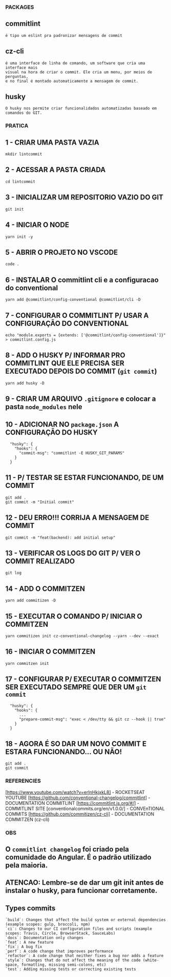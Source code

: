 ### PACKAGES

  ## commitlint
    é tipo um eslint pra padronizar mensagens de commit

  ## cz-cli
    é uma interface de linha de comando, um software que cria uma interface mais
    visual na hora de criar o commit. Ele cria um menu, por meios de perguntas, 
    e no final é montado automaticamente a mensagem de commit.

  ## husky
    O husky nos permite criar funcionalidados automatizadas baseado em comandos do GIT.


### PRATICA

  ## 1   - CRIAR UMA PASTA VAZIA
    mkdir lintcommit
  ## 2   - ACESSAR A PASTA CRIADA
    cd lintcommit
  ## 3   - INICIALIZAR UM REPOSITORIO VAZIO DO GIT
    git init
  ## 4   - INICIAR O NODE
    yarn init -y
  ## 5   - ABRIR O PROJETO NO VSCODE
    code .
  ## 6   - INSTALAR O commitlint cli e a configuracao do conventional
    yarn add @commitlint/config-conventional @commitlint/cli -D
  ## 7   - CONFIGURAR O COMMITLINT P/ USAR A CONFIGURAÇÃO DO CONVENTIONAL 
    echo "module.exports = {extends: ['@commitlint/config-conventional']}" > commitlint.config.js
  ## 8   - ADD O HUSKY P/ INFORMAR PRO COMMITLINT QUE ELE PRECISA SER EXECUTADO DEPOIS DO COMMIT (`git commit`)
    yarn add husky -D
  ## 9   - CRIAR UM ARQUIVO `.gitignore` e colocar a pasta `node_modules` nele
  ## 10  - ADICIONAR NO `package.json` A CONFIGURAÇÃO DO HUSKY
      "husky": {
        "hooks": {
          "commit-msg": "commitlint -E HUSKY_GIT_PARAMS"
        }
      }
  ## 11  - P/ TESTAR SE ESTAR FUNCIONANDO, DE UM COMMIT
    git add .
    git commit -m "Initial commit"
  ## 12  - DEU ERRO!!! CORRIJA A MENSAGEM DE COMMIT
    git commit -m "feat(backend): add initial setup"
  ## 13  - VERIFICAR OS LOGS DO GIT P/ VER O COMMIT REALIZADO
    git log
  ## 14  - ADD O COMMITZEN
    yarn add commitizen -D
  ## 15  - EXECUTAR O COMANDO P/ INICIAR O COMMITZEN
    yarn commitizen init cz-conventional-changelog --yarn --dev --exact
  ## 16  - INICIAR O COMMITZEN
    yarn commitzen init
  ## 17  - CONFIGURAR P/ EXECUTAR O COMMITZEN SER EXECUTADO SEMPRE QUE DER UM `git commit`
      "husky": {
        "hooks": {
          ...
          "prepare-commit-msg": "exec < /dev/tty && git cz --hook || true"
        }
      }
  ## 18  - AGORA É SO DAR UM NOVO COMMIT E ESTARA FUNCIONANDO... OU NÃO!
    git add .
    git commit

### REFERENCIES
  [https://www.youtube.com/watch?v=erInHkjxkL8] - ROCKETSEAT YOUTUBE 
  [https://github.com/conventional-changelog/commitlint]  - DOCUMENTATION COMMITLINT
  [https://commitlint.js.org/#/]  - COMMITLINT SITE
  [conventionalcommits.org/en/v1.0.0/]  - CONVEnTIONAL COMMITS
  [https://github.com/commitizen/cz-cli] - DOCUMENTATION COMMITZEN (cz-cli)

### OBS
  ##  O `commitlint changelog` foi criado pela comunidade do Angular. É o padrão utilizado pela maioria.
  ##  ATENCAO: Lembre-se de dar um git init antes de instalar o husky, para funcionar corretamente.

  ## Types commits
    `build`: Changes that affect the build system or external dependencies (example scopes: gulp, broccoli, npm)
    `ci`: Changes to our CI configuration files and scripts (example scopes: Travis, Circle, BrowserStack, SauceLabs)
    `docs`: Documentation only changes
    `feat`: A new feature
    `fix`: A bug fix
    `perf`: A code change that improves performance
    `refactor`: A code change that neither fixes a bug nor adds a feature
    `style`: Changes that do not affect the meaning of the code (white-space, formatting, missing semi-colons, etc)
    `test`: Adding missing tests or correcting existing tests

